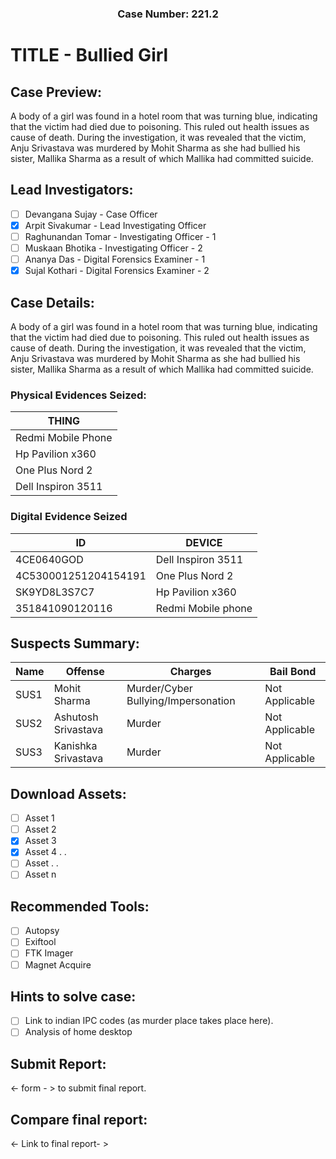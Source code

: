 <h3 align="center"> Case Number: 221.2</h3>

# TITLE - Bullied Girl

## Case Preview:
A body of a girl was found in a hotel room that was turning blue, indicating that the victim had died due to poisoning. This ruled out health issues as cause of 
death. During the investigation, it was revealed that the victim, Anju Srivastava was murdered by Mohit Sharma as she had bullied his sister, Mallika Sharma as a 
result of which Mallika had committed suicide. 

## Lead Investigators:
- [ ] Devangana Sujay - Case Officer
- [x] Arpit Sivakumar - Lead Investigating Officer
- [ ] Raghunandan Tomar - Investigating Officer - 1
- [ ] Muskaan Bhotika - Investigating Officer - 2
- [ ]  Ananya Das - Digital Forensics Examiner - 1
- [x] Sujal Kothari - Digital Forensics Examiner - 2

## Case Details:

A body of a girl was found in a hotel room that was turning blue,
indicating that the victim had died due to poisoning. This ruled
out health issues as cause of death. During the investigation, it
was revealed that the victim, Anju Srivastava was murdered by
Mohit Sharma as she had bullied his sister, Mallika Sharma as a
result of which Mallika had committed suicide.

  
  ### Physical Evidences Seized:
  | THING |
  | ----- |
  |Redmi Mobile Phone  |
  | Hp Pavilion x360 |
  | One Plus Nord 2 |
  | Dell Inspiron 3511 |
  
  ### Digital Evidence Seized
  | ID | DEVICE |
  |------|---------------|
  |4CE0640GOD | Dell Inspiron 3511 |
  |4C530001251204154191 | One Plus Nord 2 |
  |SK9YD8L3S7C7| Hp Pavilion x360 |
  |351841090120116| Redmi Mobile phone |
  
## Suspects Summary:
  | Name | Offense | Charges | Bail Bond |
  | ---- | ------- | ------- | --------- |
  | SUS1 |   Mohit Sharma | Murder/Cyber Bullying/Impersonation | Not Applicable | 
  | SUS2 | Ashutosh Srivastava | Murder | Not Applicable | 
  | SUS3 | Kanishka Srivastava | Murder | Not Applicable | 

## Download Assets:
  - [ ] Asset 1
  - [ ] Asset 2
  - [x] Asset 3
  - [x] Asset 4
       .
       .
  - [ ] Asset
       .
       .
  - [ ] Asset n

## Recommended Tools:
  - [ ] Autopsy
  - [ ] Exiftool
  - [ ] FTK Imager
  - [ ] Magnet Acquire
  
## Hints to solve case:
  - [ ] Link to indian IPC codes (as murder place takes place here).
  - [ ] Analysis of home desktop
  
## Submit Report:
   <- form - > to submit final report.
     
## Compare final report:
  <- Link to final report- >
